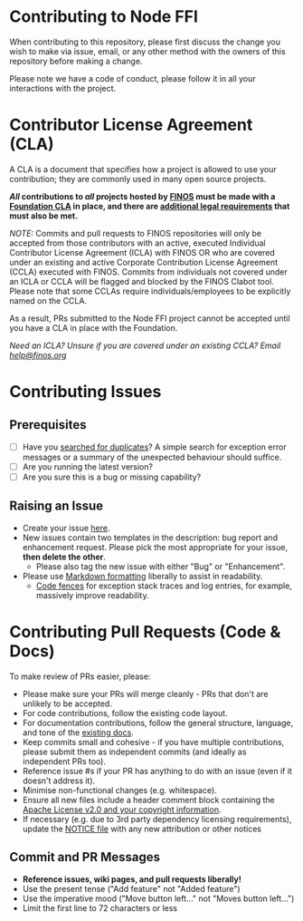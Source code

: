 # Contributing to Node FFI

When contributing to this repository, please first discuss the change you wish to make via issue,
email, or any other method with the owners of this repository before making a change. 

Please note we have a code of conduct, please follow it in all your interactions with the project.

# Contributor License Agreement (CLA)
A CLA is a document that specifies how a project is allowed to use your
contribution; they are commonly used in many open source projects.

**_All_ contributions to _all_ projects hosted by [FINOS](https://www.finos.org/)
must be made with a
[Foundation CLA](https://finosfoundation.atlassian.net/wiki/spaces/FINOS/pages/83034172/Contribute)
in place, and there are [additional legal requirements](https://finosfoundation.atlassian.net/wiki/spaces/FINOS/pages/75530375/Legal+Requirements)
that must also be met.**

_NOTE:_ Commits and pull requests to FINOS repositories will only be accepted from those contributors with an active, executed Individual Contributor License Agreement (ICLA) with FINOS OR who are covered under an existing and active Corporate Contribution License Agreement (CCLA) executed with FINOS. Commits from individuals not covered under an ICLA or CCLA will be flagged and blocked by the FINOS Clabot tool. Please note that some CCLAs require individuals/employees to be explicitly named on the CCLA.

As a result, PRs submitted to the Node FFI project cannot be accepted until you have a CLA in place with the Foundation.

*Need an ICLA? Unsure if you are covered under an existing CCLA? Email [help@finos.org](mailto:help@finos.org)*

# Contributing Issues

## Prerequisites

* [ ] Have you [searched for duplicates](https://github.com/symphonyoss/node-ffi/issues?utf8=%E2%9C%93&q=)?  A simple search for exception error messages or a summary of the unexpected behaviour should suffice.
* [ ] Are you running the latest version?
* [ ] Are you sure this is a bug or missing capability?

## Raising an Issue
* Create your issue [here](https://github.com/symphonyoss/node-ffi/issues/new).
* New issues contain two templates in the description: bug report and enhancement request. Please pick the most appropriate for your issue, **then delete the other**.
  * Please also tag the new issue with either "Bug" or "Enhancement".
* Please use [Markdown formatting](https://help.github.com/categories/writing-on-github/)
liberally to assist in readability.
  * [Code fences](https://help.github.com/articles/creating-and-highlighting-code-blocks/) for exception stack traces and log entries, for example, massively improve readability.

# Contributing Pull Requests (Code & Docs)
To make review of PRs easier, please:

 * Please make sure your PRs will merge cleanly - PRs that don't are unlikely to be accepted.
 * For code contributions, follow the existing code layout.
 * For documentation contributions, follow the general structure, language, and tone of the [existing docs](https://github.com/symphonyoss/node-ffi/wiki).
 * Keep commits small and cohesive - if you have multiple contributions, please submit them as independent commits (and ideally as independent PRs too).
 * Reference issue #s if your PR has anything to do with an issue (even if it doesn't address it).
 * Minimise non-functional changes (e.g. whitespace).
 * Ensure all new files include a header comment block containing the [Apache License v2.0 and your copyright information](http://www.apache.org/licenses/LICENSE-2.0#apply).
 * If necessary (e.g. due to 3rd party dependency licensing requirements), update the [NOTICE file](https://github.com/symphonyoss/node-ffi/blob/master/NOTICE) with any new attribution or other notices

## Commit and PR Messages

* **Reference issues, wiki pages, and pull requests liberally!**
* Use the present tense ("Add feature" not "Added feature")
* Use the imperative mood ("Move button left..." not "Moves button left...")
* Limit the first line to 72 characters or less